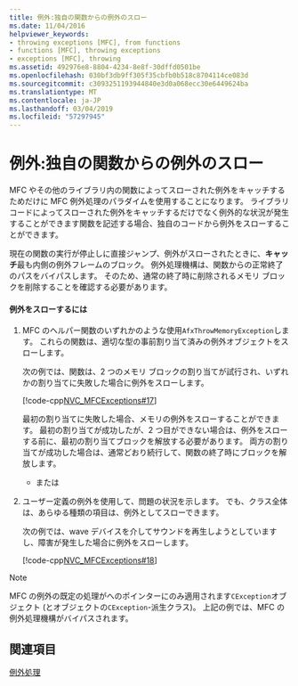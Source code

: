 ```yaml
---
title: 例外:独自の関数からの例外のスロー
ms.date: 11/04/2016
helpviewer_keywords:
- throwing exceptions [MFC], from functions
- functions [MFC], throwing exceptions
- exceptions [MFC], throwing
ms.assetid: 492976e8-8804-4234-8e8f-30dffd0501be
ms.openlocfilehash: 030bf3db9ff305f35cbfb0b518c8704114ce083d
ms.sourcegitcommit: c3093251193944840e3d0a068ecc30e6449624ba
ms.translationtype: MT
ms.contentlocale: ja-JP
ms.lasthandoff: 03/04/2019
ms.locfileid: "57297945"
---
```

# <a name="exceptions-throwing-exceptions-from-your-own-functions"></a>例外:独自の関数からの例外のスロー

MFC やその他のライブラリ内の関数によってスローされた例外をキャッチするためだけに MFC 例外処理のパラダイムを使用することになります。 ライブラリ コードによってスローされた例外をキャッチするだけでなく例外的な状況が発生することができます関数を記述する場合、独自のコードから例外をスローすることができます。

現在の関数の実行が停止しに直接ジャンプ、例外がスローされたときに、**キャッチ**最も内側の例外フレームのブロック。 例外処理機構は、関数からの正常終了のパスをバイパスします。 そのため、通常の終了時に削除されるメモリ ブロックを削除することを確認する必要があります。

#### <a name="to-throw-an-exception"></a>例外をスローするには

1. MFC のヘルパー関数のいずれかのような使用`AfxThrowMemoryException`します。 これらの関数は、適切な型の事前割り当て済みの例外オブジェクトをスローします。

   次の例では、関数は、2 つのメモリ ブロックの割り当てが試行され、いずれかの割り当てに失敗した場合に例外をスローします。

   [!code-cpp[NVC_MFCExceptions#17](../mfc/codesnippet/cpp/exceptions-throwing-exceptions-from-your-own-functions_1.cpp)]

   最初の割り当てに失敗した場合、メモリの例外をスローすることができます。 最初の割り当てが成功したが、2 つ目ができない場合は、例外をスローする前に、最初の割り当てブロックを解放する必要があります。 両方の割り当てが成功した場合は、通常どおり続行して、関数の終了時にブロックを解放します。

     - または

1. ユーザー定義の例外を使用して、問題の状況を示します。 でも、クラス全体は、あらゆる種類の項目は、例外としてスローできます。

   次の例では、wave デバイスを介してサウンドを再生しようとしていますし、障害が発生した場合に例外をスローします。

   [!code-cpp[NVC_MFCExceptions#18](../mfc/codesnippet/cpp/exceptions-throwing-exceptions-from-your-own-functions_2.cpp)]

> [!NOTE]
>  MFC の例外の既定の処理がへのポインターにのみ適用されます`CException`オブジェクト (とオブジェクトの`CException`-派生クラス)。 上記の例では、MFC の例外処理機構がバイパスされます。

## <a name="see-also"></a>関連項目

[例外処理](../mfc/exception-handling-in-mfc.md)
